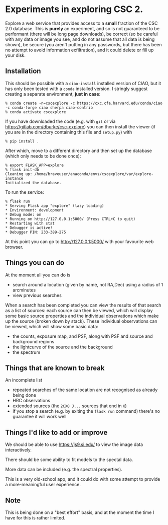 
# Experiments in exploring CSC 2.

Explore a web service that provides access to a **small** fraction
of the CSC 2.0 database. This is **purely** an experiment, and so
is not guaranteed to be performant (there will be long page downloads),
be correct (so be careful with any data or image you see, and do not
assume that all data is being shown), be secure (you aren't putting
in any passwords, but there has been no attempt to avoid information
exfiltration), and it could delete or fill up your disk.

## Installation

This should be possible with a `ciao-install` installed version of
CIAO, but it has only been tested with a `conda` installed version.
I stringly suggest creating a separate environment, **just in case**:

```
% conda create -n=cscexplore -c https://cxc.cfa.harvard.edu/conda/ciao -c conda-forge ciao sherpa ciao-contrib
% conda activate cscexplore
```

If you have downloaded the code (e.g. with `git` or via
https://gitlab.com/dburke/csc-explore) you can then install
the viewer (if you are in the directory containing this file
and `setup.py`) with

```
% pip install .
```

After which, move to a different directory and then set up the
database (which only needs to be done once):

```
% export FLASK_APP=explore
% flask init-db
Cleaning up: /home/braveuser/anaconda/envs/cscexplore/var/explore-instance
Initialized the database.
```

To run the service:

```
% flask run
* Serving Flask app "explore" (lazy loading)
* Environment: development
* Debug mode: on
* Running on http://127.0.0.1:5000/ (Press CTRL+C to quit)
* Restarting with stat
* Debugger is active!
* Debugger PIN: 233-389-275
```

At this point you can go to http://127.0.0.1:5000/ with your
favourite web browser.

## Things you can do

At the moment all you can do is

 - search around a location (given by name, not RA,Dec) using a radius of 1 arcminutes
 - view previous searches

When a search has been completed you can view the results of that
search as a list of sources: each source can then be viewed, which
will display some basic source properties and the individual
observations which make up the source (broken down by stack). These
individual observations can be viewed, which will show some basic
data:

 - the counts, exposure map, and PSF, along with PSF and source and background regions
 - the lightcurve of the source and the background
 - the spectrum

## Things that are known to break

An incomplete list

 - repeated searches of the same location are not recognised as
   already being done
 - HRC observations
 - extended sources (the `2CXO J...` sources that end in `X`)
 - if you stop a search (e.g. by exiting the `flask run` command)
   there's no guarantee it will work well

## Things I'd like to add or improve

We should be able to use https://js9.si.edu/ to view the image data
interactively.

There should be some ability to fit models to the spectal data.

More data can be included (e.g. the spectral properties).

This is a very old-school app, and it could do with some attempt to
provide a more-meaningful user experience.

## Note

This is being done on a "best effort" basis, and at the moment the time
I have for this is rather limited.
